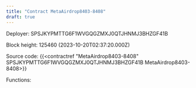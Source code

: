 ```yaml
---
title: "Contract MetaAirdrop8403-8408"
draft: true
---
```

Deployer: SPSJKYPMTTG6F1WVGQGZMXJ0QTJHNMJ3BHZGF41B


 



Block height: 125460 (2023-10-20T02:37:20.000Z)

Source code: {{<contractref "MetaAirdrop8403-8408" SPSJKYPMTTG6F1WVGQGZMXJ0QTJHNMJ3BHZGF41B MetaAirdrop8403-8408>}}

Functions:


